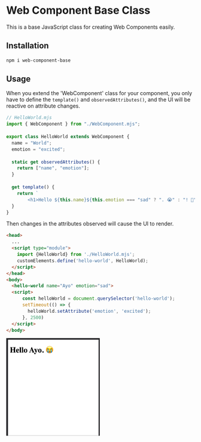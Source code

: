 # Web Component Base Class

This is a base JavaScript class for creating Web Components easily.

## Installation

```bash
npm i web-component-base
```

## Usage

When you extend the 'WebComponent' class for your component, you only have to define the `template()` and `observedAttributes()`, and the UI will be reactive on attribute changes.

```js
// HelloWorld.mjs
import { WebComponent } from "./WebComponent.mjs";

export class HelloWorld extends WebComponent {
  name = "World";
  emotion = "excited";

  static get observedAttributes() {
    return ["name", "emotion"];
  }

  get template() {
    return `
        <h1>Hello ${this.name}${this.emotion === "sad" ? ". 😭" : "! 🙌"}</h1>`;
  }
}
```

Then changes in the attributes observed will cause the UI to render.

```html
<head>
  ...
  <script type="module">
    import {HelloWorld} from './HelloWorld.mjs';
    customElements.define('hello-world', HelloWorld);
  </script>
</head>
<body>
  <hello-world name="Ayo" emotion="sad">
  <script>
      const helloWorld = document.querySelector('hello-world');
      setTimeout(() => {
        helloWorld.setAttribute('emotion', 'excited');
      }, 2500)
  </script>
</body>
```

<img alt="UI showing feeling toward Web Components changing from SAD to EXCITED" src="./assets/wc-base-demo.gif" width="250" />
